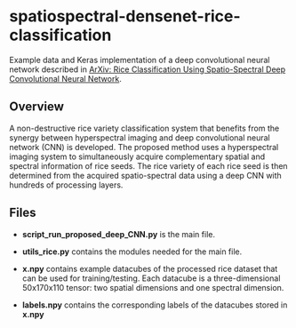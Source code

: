 # spatiospectral-densenet-rice-classification
Example data and Keras implementation of a deep convolutional neural network described in [ArXiv: Rice Classification Using Spatio-Spectral Deep Convolutional Neural Network](https://arxiv.org/abs/1805.11491).

Overview
------
A non-destructive rice variety classification system that benefits from the synergy between hyperspectral imaging and deep convolutional neural network (CNN) is developed. The proposed method uses a hyperspectral imaging system to simultaneously acquire complementary spatial and spectral information of rice seeds. The rice variety of each rice seed is then determined from the acquired spatio-spectral data using a deep CNN with hundreds of processing layers.

Files
------
* **script_run_proposed_deep_CNN.py** is the main file. 

* **utils_rice.py** contains the modules needed for the main file.

* **x.npy** contains example datacubes of the processed rice dataset that can be used for training/testing. Each datacube is a three-dimensional 50x170x110 tensor: two spatial dimensions and one spectral dimension.

* **labels.npy** contains the corresponding labels of the datacubes stored in **x.npy**



